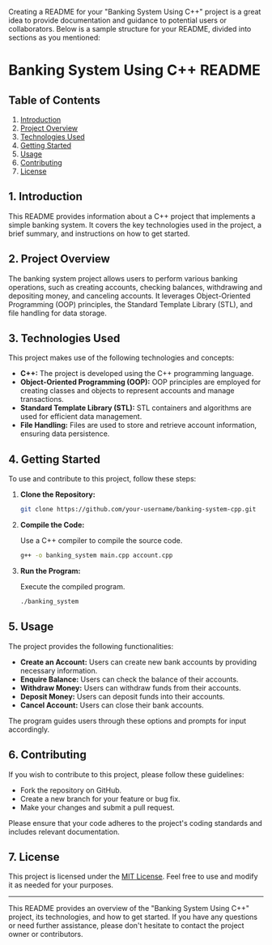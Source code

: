 Creating a README for your "Banking System Using C++" project is a great idea to provide documentation and guidance to potential users or collaborators. Below is a sample structure for your README, divided into sections as you mentioned:

# Banking System Using C++ README

## Table of Contents

1. [Introduction](#introduction)
2. [Project Overview](#project-overview)
3. [Technologies Used](#technologies-used)
4. [Getting Started](#getting-started)
5. [Usage](#usage)
6. [Contributing](#contributing)
7. [License](#license)

## 1. Introduction<a name="introduction"></a>

This README provides information about a C++ project that implements a simple banking system. It covers the key technologies used in the project, a brief summary, and instructions on how to get started.

## 2. Project Overview<a name="project-overview"></a>

The banking system project allows users to perform various banking operations, such as creating accounts, checking balances, withdrawing and depositing money, and canceling accounts. It leverages Object-Oriented Programming (OOP) principles, the Standard Template Library (STL), and file handling for data storage.

## 3. Technologies Used<a name="technologies-used"></a>

This project makes use of the following technologies and concepts:

- **C++:** The project is developed using the C++ programming language.
- **Object-Oriented Programming (OOP):** OOP principles are employed for creating classes and objects to represent accounts and manage transactions.
- **Standard Template Library (STL):** STL containers and algorithms are used for efficient data management.
- **File Handling:** Files are used to store and retrieve account information, ensuring data persistence.

## 4. Getting Started<a name="getting-started"></a>

To use and contribute to this project, follow these steps:

1. **Clone the Repository:**

   ```bash
   git clone https://github.com/your-username/banking-system-cpp.git
   ```

2. **Compile the Code:**

   Use a C++ compiler to compile the source code.

   ```bash
   g++ -o banking_system main.cpp account.cpp
   ```

3. **Run the Program:**

   Execute the compiled program.

   ```bash
   ./banking_system
   ```

## 5. Usage<a name="usage"></a>

The project provides the following functionalities:

- **Create an Account:** Users can create new bank accounts by providing necessary information.
- **Enquire Balance:** Users can check the balance of their accounts.
- **Withdraw Money:** Users can withdraw funds from their accounts.
- **Deposit Money:** Users can deposit funds into their accounts.
- **Cancel Account:** Users can close their bank accounts.

The program guides users through these options and prompts for input accordingly.

## 6. Contributing<a name="contributing"></a>

If you wish to contribute to this project, please follow these guidelines:

- Fork the repository on GitHub.
- Create a new branch for your feature or bug fix.
- Make your changes and submit a pull request.

Please ensure that your code adheres to the project's coding standards and includes relevant documentation.

## 7. License<a name="license"></a>

This project is licensed under the [MIT License](LICENSE.md). Feel free to use and modify it as needed for your purposes.

---

This README provides an overview of the "Banking System Using C++" project, its technologies, and how to get started. If you have any questions or need further assistance, please don't hesitate to contact the project owner or contributors.
